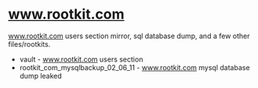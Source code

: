 # www.rootkit.com
www.rootkit.com users section mirror, sql database dump, and a few other files/rootkits.
* vault - www.rootkit.com users section
* rootkit_com_mysqlbackup_02_06_11 - www.rootkit.com mysql database dump leaked
